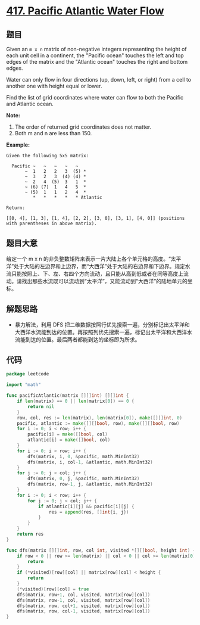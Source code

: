 # [417. Pacific Atlantic Water Flow](https://leetcode.com/problems/pacific-atlantic-water-flow/)


## 题目

Given an `m x n` matrix of non-negative integers representing the height of each unit cell in a continent, the "Pacific ocean" touches the left and top edges of the matrix and the "Atlantic ocean" touches the right and bottom edges.

Water can only flow in four directions (up, down, left, or right) from a cell to another one with height equal or lower.

Find the list of grid coordinates where water can flow to both the Pacific and Atlantic ocean.

**Note:**

1. The order of returned grid coordinates does not matter.
2. Both m and n are less than 150.

**Example:**

```
Given the following 5x5 matrix:

  Pacific ~   ~   ~   ~   ~
       ~  1   2   2   3  (5) *
       ~  3   2   3  (4) (4) *
       ~  2   4  (5)  3   1  *
       ~ (6) (7)  1   4   5  *
       ~ (5)  1   1   2   4  *
          *   *   *   *   * Atlantic

Return:

[[0, 4], [1, 3], [1, 4], [2, 2], [3, 0], [3, 1], [4, 0]] (positions with parentheses in above matrix).

```

## 题目大意

给定一个 m x n 的非负整数矩阵来表示一片大陆上各个单元格的高度。“太平洋”处于大陆的左边界和上边界，而“大西洋”处于大陆的右边界和下边界。规定水流只能按照上、下、左、右四个方向流动，且只能从高到低或者在同等高度上流动。请找出那些水流既可以流动到“太平洋”，又能流动到“大西洋”的陆地单元的坐标。

## 解题思路

- 暴力解法，利用 DFS 把二维数据按照行优先搜索一遍，分别标记出太平洋和大西洋水流能到达的位置。再按照列优先搜索一遍，标记出太平洋和大西洋水流能到达的位置。最后两者都能到达的坐标即为所求。

## 代码

```go
package leetcode

import "math"

func pacificAtlantic(matrix [][]int) [][]int {
    if len(matrix) == 0 || len(matrix[0]) == 0 {
        return nil
    }
    row, col, res := len(matrix), len(matrix[0]), make([][]int, 0)
    pacific, atlantic := make([][]bool, row), make([][]bool, row)
    for i := 0; i < row; i++ {
        pacific[i] = make([]bool, col)
        atlantic[i] = make([]bool, col)
    }
    for i := 0; i < row; i++ {
        dfs(matrix, i, 0, &pacific, math.MinInt32)
        dfs(matrix, i, col-1, &atlantic, math.MinInt32)
    }
    for j := 0; j < col; j++ {
        dfs(matrix, 0, j, &pacific, math.MinInt32)
        dfs(matrix, row-1, j, &atlantic, math.MinInt32)
    }
    for i := 0; i < row; i++ {
        for j := 0; j < col; j++ {
            if atlantic[i][j] && pacific[i][j] {
                res = append(res, []int{i, j})
            }
        }
    }
    return res
}

func dfs(matrix [][]int, row, col int, visited *[][]bool, height int) {
    if row < 0 || row >= len(matrix) || col < 0 || col >= len(matrix[0]) {
        return
    }
    if (*visited)[row][col] || matrix[row][col] < height {
        return
    }
    (*visited)[row][col] = true
    dfs(matrix, row+1, col, visited, matrix[row][col])
    dfs(matrix, row-1, col, visited, matrix[row][col])
    dfs(matrix, row, col+1, visited, matrix[row][col])
    dfs(matrix, row, col-1, visited, matrix[row][col])
}
```